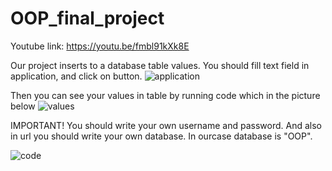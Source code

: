 # OOP_final_project

Youtube link: https://youtu.be/fmbl91kXk8E

Our project inserts to a database table values.
You should fill text field in application, and click on button. 
![application](https://user-images.githubusercontent.com/73532500/148226423-924ff16c-6cd9-4215-8037-37779c7cc77a.png)

Then you can see your values in table by running code which in the picture below
![values](https://user-images.githubusercontent.com/73532500/148226432-b3b4d478-903a-4e65-884b-613787103e11.png)

IMPORTANT!
You should write your own username and password. And also in url you should write your own database. In ourcase database is "OOP".

![code](https://user-images.githubusercontent.com/73532500/148227516-57c63583-1225-48cc-8a83-57a5c7d7f795.png)
